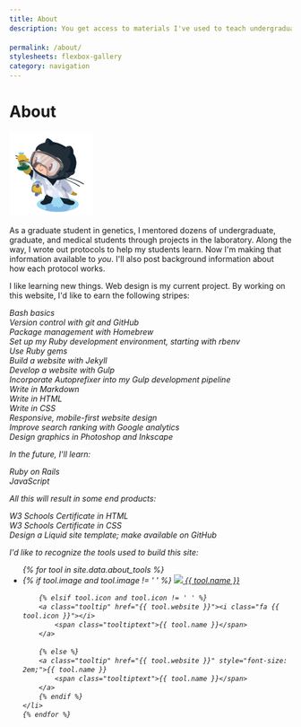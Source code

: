 ```yaml
---
title: About
description: You get access to materials I've used to teach undergraduate, graduate, and medical students to do genetics research. I get experience developing and designing websites.

permalink: /about/
stylesheets: flexbox-gallery
category: navigation
---
```

# About

<img src="/assets/Github_labtocat.png" alt="Labtocat avatar from the Github Octodex" style ="width:150px">

As a graduate student in genetics, I mentored dozens of undergraduate, graduate, and medical students through projects in the laboratory. Along the way, I wrote out protocols to help my students learn. Now I'm making that information available to *you*. I'll also post background information about how each protocol works.

I like learning new things. Web design is my current project. By working on this website, I'd like to earn the following stripes:

<i class="fa fa-check-circle"> Bash basics  
<i class="fa fa-check-circle"> Version control with git and GitHub  
<i class="fa fa-check-circle"> Package management with Homebrew  
<i class="fa fa-check-circle"> Set up my Ruby development environment, starting with rbenv  
<i class="fa fa-check-circle"> Use Ruby gems  
<i class="fa fa-check-circle"> Build a website with Jekyll  
<i class="fa fa-check-circle"> Develop a website with Gulp  
<i class="fa fa-check-circle"> Incorporate Autoprefixer into my Gulp development pipeline  
<i class="fa fa-check-circle"> Write in Markdown  
<i class="fa fa-check-circle"> Write in HTML  
<i class="fa fa-check-circle"> Write in CSS  
<i class="fa fa-check-circle"> Responsive, mobile-first website design  
<i class="fa fa-circle-o"> Improve search ranking with Google analytics  
<i class="fa fa-check-circle"> Design graphics in Photoshop and Inkscape  

In the future, I'll learn:

<i class="fa fa-circle-o"> Ruby on Rails  
<i class="fa fa-circle-o"> JavaScript  

All this will result in some end products:

<i class="fa fa-circle-o"> W3 Schools Certificate in HTML  
<i class="fa fa-circle-o"> W3 Schools Certificate in CSS  
<i class="fa fa-circle-o"> Design a Liquid site template; make available on GitHub 

I'd like to recognize the tools used to build this site:

<ul class ="flex-container about_tools">
    {% for tool in site.data.about_tools %}
    <li class ="flex-item icon-item">
        {% if tool.image and tool.image != ' ' %}
        <a class="tooltip" href="{{ tool.website }}"><img src="/assets/tool-icons/{{ tool.image }}">
            <span class="tooltiptext">{{ tool.name }}</span>
        </a>

        {% elsif tool.icon and tool.icon != ' ' %}
        <a class="tooltip" href="{{ tool.website }}"><i class="fa {{ tool.icon }}"></i>
            <span class="tooltiptext">{{ tool.name }}</span>
        </a>

        {% else %}
        <a class="tooltip" href="{{ tool.website }}" style="font-size: 2em;">{{ tool.name }}
            <span class="tooltiptext">{{ tool.name }}</span>
        </a>
        {% endif %}
    </li>        
    {% endfor %} 

</ul>